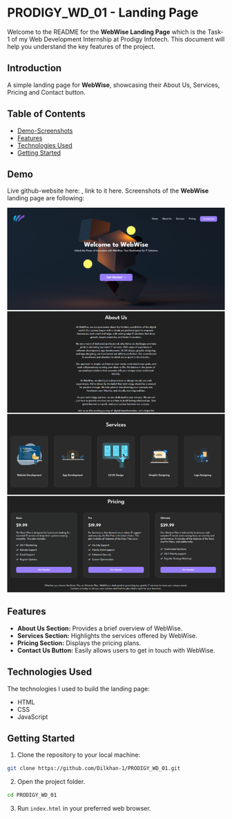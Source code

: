 # PRODIGY_WD_01 - Landing Page

Welcome to the README for the **WebWise Landing Page** which is the Task-1 of my Web Development Internship at Prodigy Infotech. This document will help you understand the key features of the project.

## Introduction

A simple landing page for **WebWise**, showcasing their About Us, Services, Pricing and Contact button.

## Table of Contents

- [Demo-Screenshots](#demo)
- [Features](#features)
- [Technologies Used](#technologies-used)
- [Getting Started](#getting-started)

## Demo

Live github-website here: , link to it here. Screenshots of the **WebWise** landing page are following: 

![WebWise Landing Page](./assets/ss.png)
![WebWise About Us](./assets/about.png)
![WebWise Service](./assets/services.png)
![WebWise Pricing](./assets/pricing.png)

## Features

- **About Us Section:** Provides a brief overview of WebWise.
- **Services Section:** Highlights the services offered by WebWise.
- **Pricing Section:** Displays the pricing plans.
- **Contact Us Button:** Easily allows users to get in touch with WebWise.

## Technologies Used

The technologies I used to build the landing page:

- HTML
- CSS
- JavaScript

## Getting Started

1. Clone the repository to your local machine:
```bash
git clone https://github.com/Dilkhan-1/PRODIGY_WD_01.git
```

2. Open the project folder.
```bash
cd PRODIGY_WD_01
```

3. Run `index.html` in your preferred web browser.
